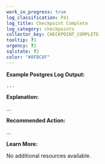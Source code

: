 ```yaml
---
work_in_progress: true
log_classification: P41
log_title: Checkpoint Complete
log_category: checkpoints
collector_key: CHECKPOINT_COMPLETE
tooltip: ?1
urgency: ?2
sqlstate: ?2
color: "#8FBC8F"
---
```


**Example Postgres Log Output:**

```
...
```

**Explanation:**

...

**Recommended Action:**

...

**Learn More:**

No additional resources available.
